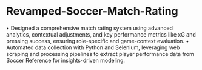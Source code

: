 # Revamped-Soccer-Match-Rating
• Designed a comprehensive match rating system using advanced analytics, contextual adjustments, and key 
performance metrics like xG and pressing success, ensuring role-specific and game-context evaluation. 
• Automated data collection with Python and Selenium, leveraging web scraping and processing pipelines to extract 
player performance data from Soccer Reference for insights-driven modeling. 
